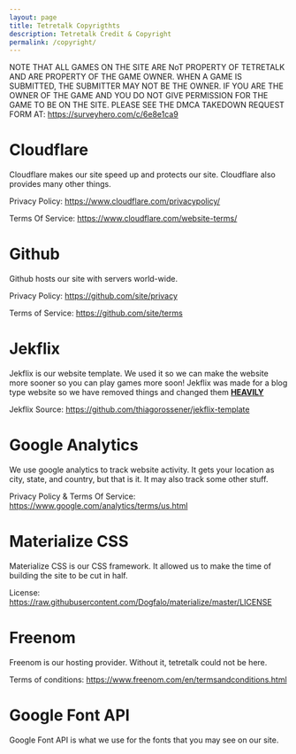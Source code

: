 ```yaml
---
layout: page
title: Tetretalk Copyrigthts
description: Tetretalk Credit & Copyright
permalink: /copyright/
---
```





NOTE THAT ALL GAMES ON THE SITE ARE NoT PROPERTY OF TETRETALK AND ARE PROPERTY OF THE GAME OWNER. WHEN A GAME IS SUBMITTED, THE SUBMITTER MAY NOT BE THE OWNER. IF YOU ARE THE OWNER OF THE GAME AND YOU DO NOT GIVE PERMISSION FOR THE GAME TO BE ON THE SITE. PLEASE SEE THE DMCA TAKEDOWN REQUEST FORM AT: https://surveyhero.com/c/6e8e1ca9





# Cloudflare
Cloudflare makes our site speed up and protects our site. Cloudflare also provides many other things.

Privacy Policy: https://www.cloudflare.com/privacypolicy/

Terms Of Service: https://www.cloudflare.com/website-terms/

# Github
Github hosts our site with servers world-wide.

Privacy Policy: https://github.com/site/privacy

Terms of Service: https://github.com/site/terms

# Jekflix
Jekflix is our website template. We used it so we can make the website more sooner so you can play games more soon!
Jekflix was made for a blog type website so we have removed things and changed them <b><u>HEAVILY</u></b>

Jekflix Source: https://github.com/thiagorossener/jekflix-template

# Google Analytics
We use google analytics to track website activity. It gets your location as city, state, and country, but that is it. It may also track some other stuff.

Privacy Policy & Terms Of Service: https://www.google.com/analytics/terms/us.html


# Materialize CSS

Materialize CSS is our CSS framework. It allowed us to make the time of building the site to be cut in half.

License: https://raw.githubusercontent.com/Dogfalo/materialize/master/LICENSE

# Freenom

Freenom is our hosting provider. Without it, tetretalk could not be here.

Terms of conditions: https://www.freenom.com/en/termsandconditions.html


# Google Font API
Google Font API is what we use for the fonts that you may see on our site.
